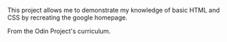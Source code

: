 This project allows me to demonstrate my knowledge of basic HTML and CSS by recreating the google homepage.

From the Odin Project's curriculum.